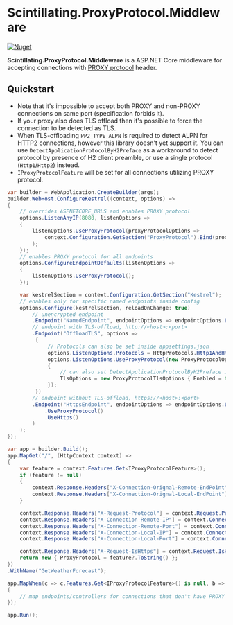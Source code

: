 # Scintillating.ProxyProtocol.Middleware

[![Nuget](https://img.shields.io/nuget/v/Scintillating.ProxyProtocol.Middleware?label=NuGet&logo=nuget)](https://www.nuget.org/packages/Scintillating.ProxyProtocol.Middleware/)

**Scintillating.ProxyProtocol.Middleware** is a ASP.NET Core middleware for accepting connections with [PROXY protocol](https://www.haproxy.org/download/2.6/doc/proxy-protocol.txt) header.

## Quickstart

* Note that it's impossible to accept both PROXY and non-PROXY connections on same port (specification forbids it).
* If your proxy also does TLS offload then it's possible to force the connection to be detected as TLS.
* When TLS-offloading `PP2_TYPE_ALPN` is required to detect ALPN for HTTP2 connections, however this library doesn't yet support it. You can use `DetectApplicationProtocolByH2Preface` as a workaround to detect protocol by presence of H2 client preamble, or use a single protocol (`Http1`/`Http2`) instead.
* `IProxyProtocolFeature` will be set for all connections utilizing PROXY protocol.

```csharp
var builder = WebApplication.CreateBuilder(args);
builder.WebHost.ConfigureKestrel((context, options) =>
{
    // overrides ASPNETCORE_URLS and enables PROXY protocol
    options.ListenAnyIP(8080, listenOptions =>
    {
        listenOptions.UseProxyProtocol(proxyProtocolOptions =>
            context.Configuration.GetSection("ProxyProtocol").Bind(proxyProtocolOptions)
        );
    });
    // enables PROXY protocol for all endpoints
    options.ConfigureEndpointDefaults(listenOptions =>
    {
        listenOptions.UseProxyProtocol();
    });

    var kestrelSection = context.Configuration.GetSection("Kestrel");
    // enables only for specific named endpoints inside config
    options.Configure(kestrelSection, reloadOnChange: true)
        // unencrypted endpoint
        .Endpoint("NamedEndpoint", endpointOptions => endpointOptions.ListenOptions.UseProxyProtocol()
        // endpoint with TLS-offload, http://<host>:<port>
        .Endpoint("OffloadTLS", options =>
         {
             // Protocols can also be set inside appsettings.json
             options.ListenOptions.Protocols = HttpProtocols.Http1AndHttp2;
             options.ListenOptions.UseProxyProtocol(new ProxyProtocolOptions
             {
                 // can also set DetectApplicationProtocolByH2Preface if ALPN is missing
                 TlsOptions = new ProxyProtocolTlsOptions { Enabled = true }
             });
         })
        // endpoint without TLS-offload, https://<host>:<port>
        .Endpoint("HttpsEndpoint", endpointOptions => endpointOptions.ListenOptions
            .UseProxyProtocol()
            .UseHttps()
        )
    );
});

var app = builder.Build();
app.MapGet("/", (HttpContext context) =>
{
    var feature = context.Features.Get<IProxyProtocolFeature>();
    if (feature != null)
    {
        context.Response.Headers["X-Connection-Orignal-Remote-EndPoint"] = feature.OriginalRemoteEndPoint?.ToString();
        context.Response.Headers["X-Connection-Orignal-Local-EndPoint"] = feature.OriginalLocalEndPoint?.ToString();
    }

    context.Response.Headers["X-Request-Protocol"] = context.Request.Protocol;
    context.Response.Headers["X-Connection-Remote-IP"] = context.Connection.RemoteIpAddress?.ToString();
    context.Response.Headers["X-Connection-Remote-Port"] = context.Connection.RemotePort.ToString();
    context.Response.Headers["X-Connection-Local-IP"] = context.Connection.LocalIpAddress?.ToString();
    context.Response.Headers["X-Connection-Local-Port"] = context.Connection.LocalPort.ToString();

    context.Response.Headers["X-Request-IsHttps"] = context.Request.IsHttps.ToString();
    return new { ProxyProtocol = feature?.ToString() };
})
.WithName("GetWeatherForecast");

app.MapWhen(c => c.Features.Get<IProxyProtocolFeature>() is null, b =>
{
    // map endpoints/controllers for connections that don't have PROXY protocol enabled.
});

app.Run();
```
